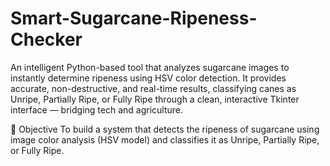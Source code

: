 # Smart-Sugarcane-Ripeness-Checker
An intelligent Python-based tool that analyzes sugarcane images to instantly determine ripeness using HSV color detection. It provides accurate, non-destructive, and real-time results, classifying canes as Unripe, Partially Ripe, or Fully Ripe through a clean, interactive Tkinter interface — bridging tech and agriculture.

🎯 Objective 
To build a system that detects the ripeness of sugarcane using image color analysis (HSV model) and classifies it as Unripe, Partially Ripe, or Fully Ripe.
